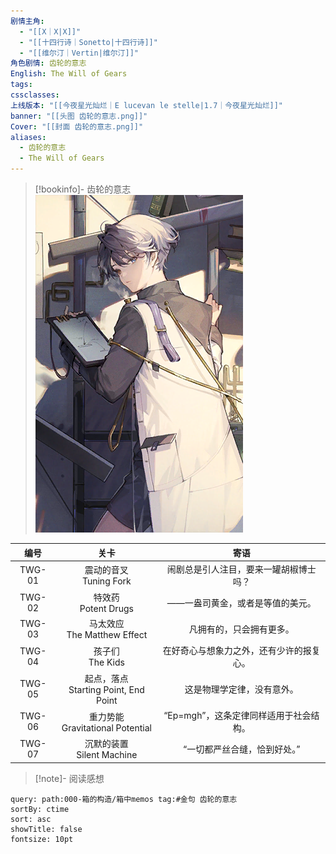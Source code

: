```yaml
---
剧情主角:
  - "[[X｜X|X]]"
  - "[[十四行诗｜Sonetto|十四行诗]]"
  - "[[维尔汀｜Vertin|维尔汀]]"
角色剧情: 齿轮的意志
English: The Will of Gears
tags: 
cssclasses: 
上线版本: "[[今夜星光灿烂｜E lucevan le stelle|1.7｜今夜星光灿烂]]"
banner: "[[头图 齿轮的意志.png]]"
Cover: "[[封面 齿轮的意志.png]]"
aliases:
  - 齿轮的意志
  - The Will of Gears
---
```

> [!bookinfo]- 齿轮的意志
> ![](assets/X·齿轮的意志.assets/封面%20齿轮的意志.png)
> 
|   编号   | 关卡  | 寄语 |
| :----: | :-: | :-: |
| TWG-01 | 震动的音叉<br/>Tuning Fork | 闹剧总是引人注目，要来一罐胡椒博士吗？ |
| TWG-02 | 特效药<br/>Potent Drugs | ——一盎司黄金，或者是等值的美元。 |
| TWG-03 | 马太效应<br/>The Matthew Effect | 凡拥有的，只会拥有更多。 |
| TWG-04 | 孩子们<br/>The Kids | 在好奇心与想象力之外，还有少许的报复心。 |
| TWG-05 | 起点，落点<br/>Starting Point, End Point | 这是物理学定律，没有意外。 |
| TWG-06 | 重力势能<br/>Gravitational Potential | “Ep=mgh”，这条定律同样适用于社会结构。 |
| TWG-07 | 沉默的装置<br/>Silent Machine | “一切都严丝合缝，恰到好处。” |

> [!note]- 阅读感想

~~~~note-gallery
query: path:000-箱的构造/箱中memos tag:#金句 齿轮的意志
sortBy: ctime
sort: asc
showTitle: false
fontsize: 10pt
~~~~
